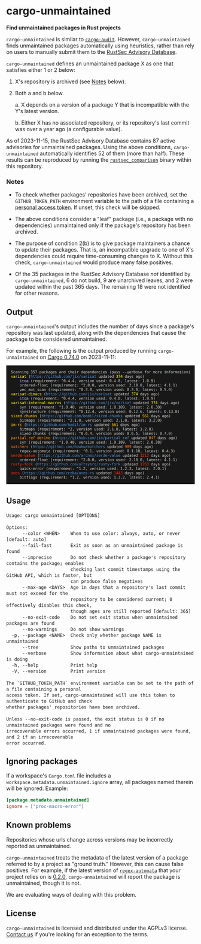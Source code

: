 # cargo-unmaintained

**Find unmaintained packages in Rust projects**

`cargo-unmaintained` is similar to [`cargo-audit`]. However, `cargo-unmaintained` finds unmaintained packages automatically using heuristics, rather than rely on users to manually submit them to the [RustSec Advisory Database].

`cargo-unmaintained` defines an unmaintained package X as one that satisfies either 1 or 2 below:

1. X's repository is archived (see [Notes] below).

2. Both a and b below.

   a. X depends on a version of a package Y that is incompatible with the Y's latest version.

   b. Either X has no associated repository, or its repository's last commit was over a year ago (a configurable value).

As of 2023-11-15, the RustSec Advisory Database contains 87 active advisories for unmaintained packages. Using the above conditions, `cargo-unmaintained` automatically identifies 52 of them (more than half). These results can be reproduced by running the [`rustsec_comparison`] binary within this repository.

### Notes

- To check whether packages' repositories have been archived, set the `GITHUB_TOKEN_PATH` environment variable to the path of a file containing a [personal access token]. If unset, this check will be skipped.

- The above conditions consider a "leaf" package (i.e., a package with no dependencies) unmaintained only if the package's repository has been archived.

- The purpose of condition 2(b) is to give package maintainers a chance to update their packages. That is, an incompatible upgrade to one of X's dependencies could require time-consuming changes to X. Without this check, `cargo-unmaintained` would produce many false positives.

- Of the 35 packages in the RustSec Advisory Database _not_ identified by `cargo-unmaintained`, 6 do not build, 9 are unarchived leaves, and 2 were updated within the past 365 days. The remaining 18 were not identified for other reasons.

## Output

`cargo-unmaintained`'s output includes the number of days since a package's repository was last updated, along with the dependencies that cause the package to be considered unmaintained.

For example, the following is the output produced by running `cargo-unmaintained` on [Cargo 0.74.0] on 2023-11-11:

<!--
`Scanning 357 packages and their dependencies (pass --verbose for more information)`
-->

<img src="etc/output.png" width=725>

## Usage

```
Usage: cargo unmaintained [OPTIONS]

Options:
      --color <WHEN>    When to use color: always, auto, or never [default: auto]
      --fail-fast       Exit as soon as an unmaintained package is found
      --imprecise       Do not check whether a package's repository contains the package; enables
                        checking last commit timestamps using the GitHub API, which is faster, but
                        can produce false negatives
      --max-age <DAYS>  Age in days that a repository's last commit must not exceed for the
                        repository to be considered current; 0 effectively disables this check,
                        though ages are still reported [default: 365]
      --no-exit-code    Do not set exit status when unmaintained packages are found
      --no-warnings     Do not show warnings
  -p, --package <NAME>  Check only whether package NAME is unmaintained
      --tree            Show paths to unmaintained packages
      --verbose         Show information about what cargo-unmaintained is doing
  -h, --help            Print help
  -V, --version         Print version

The `GITHUB_TOKEN_PATH` environment variable can be set to the path of a file containing a personal
access token. If set, cargo-unmaintained will use this token to authenticate to GitHub and check
whether packages' repositories have been archived.

Unless --no-exit-code is passed, the exit status is 0 if no unmaintained packages were found and no
irrecoverable errors occurred, 1 if unmaintained packages were found, and 2 if an irrecoverable
error occurred.
```

## Ignoring packages

If a workspace's `Cargo.toml` file includes a `workspace.metadata.unmaintained.ignore` array, all packages named therein will be ignored. Example:

```toml
[package.metadata.unmaintained]
ignore = ["proc-macro-error"]
```

## Known problems

Repositories whose urls change across versions may be incorrectly reported as unmaintained.

`cargo-unmaintained` treats the metadata of the latest version of a package referred to by a project as "ground truth." However, this can cause false positives. For example, if the latest version of [`regex-automata`] that your project relies on is [0.2.0], `cargo-unmaintained` will report the package is unmaintained, though it is not.

We are evaluating ways of dealing with this problem.

## License

`cargo-unmaintained` is licensed and distributed under the AGPLv3 license. [Contact us](mailto:opensource@trailofbits.com) if you're looking for an exception to the terms.

[0.2.0]: https://docs.rs/crate/regex-automata/0.2.0/source/Cargo.toml
[Cargo 0.74.0]: https://github.com/rust-lang/cargo/tree/d252bce6553c8cc521840c9dd6b9f6cd4aedd8b0
[Notes]: #notes
[RustSec Advisory Database]: https://github.com/RustSec/advisory-db/
[`cargo-audit`]: https://github.com/RustSec/rustsec/tree/main/cargo-audit
[`regex-automata`]: https://crates.io/crates/regex-automata
[`rustsec_comparison`]: ./rustsec_comparison
[personal access token]: https://docs.github.com/en/authentication/keeping-your-account-and-data-secure/managing-your-personal-access-tokens
